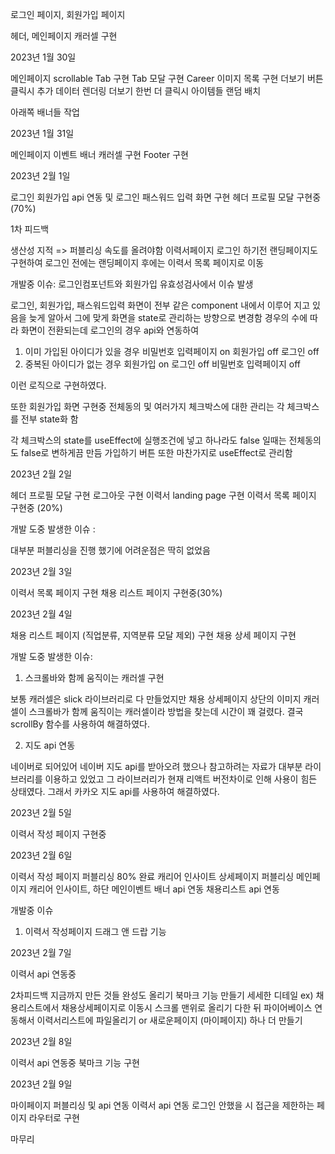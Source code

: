 로그인 페이지, 회원가입 페이지

헤더, 메인페이지 캐러셀 구현


2023년 1월 30일

메인페이지 scrollable Tab 구현
Tab 모달 구현
Career 이미지 목록 구현
더보기 버튼 클릭시 추가 데이터 렌더링
더보기 한번 더 클릭시 아이템들 랜덤 배치

아래쪽 배너들 작업


2023년 1월 31일

메인페이지 이벤트 배너 캐러셀 구현
Footer 구현



2023년 2월 1일

로그인 회원가입 api 연동 및 로그인 패스워드 입력 화면 구현
헤더 프로필 모달 구현중 (70%)

1차 피드백 

생산성 지적
 => 퍼블리싱 속도를 올려야함
이력서페이지 로그인 하기전 랜딩페이지도 구현하여
로그인 전에는 랜딩페이지 후에는 이력서 목록 페이지로 이동

개발중 이슈:
로그인컴포넌트와 회원가입 유효성검사에서 이슈 발생

로그인, 회원가입, 패스워드입력 화면이 전부 같은 component 내에서 이루어 지고 있음을 
늦게 알아서 그에 맞게 화면을 state로 관리하는 방향으로 변경함
경우의 수에 따라 화면이 전환되는데 로그인의 경우 api와 연동하여 

1. 이미 가입된 아이디가 있을 경우
    비밀번호 입력페이지 on
    회원가입 off
    로그인 off
2. 중복된 아이디가 없는 경우
    회원가입 on
    로그인 off
    비밀번호 입력페이지 off

이런 로직으로 구현하였다.

또한 회원가입 화면 구현중 전체동의 및 여러가지 체크박스에 대한 관리는 각 체크박스를 전부 state화 함

각 체크박스의 state를 useEffect에 실행조건에 넣고 하나라도 false 일때는 전체동의도 false로 변하게끔 만듬
가입하기 버튼 또한 마찬가지로 useEffect로 관리함

2023년 2월 2일

헤더 프로필 모달 구현
로그아웃 구현
이력서 landing page 구현
이력서 목록 페이지 구현중 (20%)

개발 도중 발생한 이슈 :

대부분 퍼블리싱을 진행 했기에 어려운점은 딱히 없었음



2023년 2월 3일

이력서 목록 페이지 구현
채용 리스트 페이지 구현중(30%)




2023년 2월 4일 

채용 리스트 페이지 (직업분류, 지역분류 모달 제외) 구현
채용 상세 페이지 구현

개발 도중 발생한 이슈:

1. 스크롤바와 함께 움직이는 캐러셀 구현

보통 캐러셀은 slick 라이브러리로 다 만들었지만
채용 상세페이지 상단의 이미지 캐러셀이 스크롤바가 함께 움직이는 캐러셀이라 방법을 찾는데 시간이 꽤 걸렸다.
결국 scrollBy 함수를 사용하여 해결하였다.

2. 지도 api 연동

네이버로 되어있어 네이버 지도 api를 받아오려 했으나 참고하려는 자료가 대부분 라이브러리를 이용하고 있었고 그 라이브러리가 현재 리액트 버전차이로 인해 사용이 힘든 상태였다.
그래서 카카오 지도 api를 사용하여 해결하였다.


2023년 2월 5일

이력서 작성 페이지 구현중

2023년 2월 6일

이력서 작성 페이지 퍼블리싱 80% 완료
캐리어 인사이트 상세페이지 퍼블리싱
메인페이지 캐리어 인사이트, 하단 메인이벤트 배너 api 연동
채용리스트 api 연동

개발중 이슈 
1) 이력서 작성페이지 드래그 앤 드랍 기능

2023년 2월 7일

이력서 api 연동중

2차피드백
지금까지 만든 것들 완성도 올리기
북마크 기능 만들기
세세한 디테일 ex) 채용리스트에서 채용상세페이지로 이동시 스크롤 맨위로 올리기
다한 뒤 파이어베이스 연동해서 이력서리스트에 파일올리기 or 새로운페이지 (마이페이지) 하나 더 만들기


2023년 2월 8일

이력서 api 연동중
북마크 기능 구현

2023년 2월 9일

마이페이지 퍼블리싱 및 api 연동
이력서 api 연동
로그인 안했을 시 접근을 제한하는 페이지 라우터로 구현

마무리




